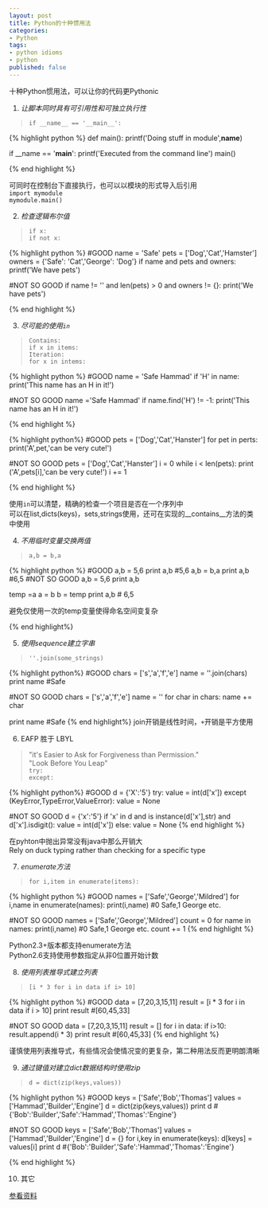 ```yaml
---
layout: post
title: Python的十种惯用法
categories:
- Python
tags:
- python idioms
- python
published: false
---
```


十种Python惯用法，可以让你的代码更Pythonic

1. *让脚本同时具有可引用性和可独立执行性*

> `if __name__ == '__main__':`  

{% highlight python %}
def main():
	printf('Doing stuff in module',__name__)

if __name == '__main__':
	printf('Executed from the command line')
	main()

{% end highlight %}

可同时在控制台下直接执行，也可以以模块的形式导入后引用   
`import mymodule`    
`mymodule.main()`  

2. *检查逻辑布尔值*

> `if x:`   
`if not x:`

{% highlight python %}
#GOOD
name = 'Safe'
pets = ['Dog','Cat','Hamster']
owners = {'Safe': 'Cat','George': 'Dog'}
if name and pets and owners:
	printf('We have pets')

#NOT SO GOOD
if name != '' and len(pets) > 0 and owners != {}:
	print('We have pets')

{% end highlight %}

3. *尽可能的使用`in`*
> `Contains:`   
`if x in items:`    
`Iteration:`    
`for x in intems:`     

{% highlight python %}
#GOOD
name = 'Safe Hammad'
if 'H' in name:
	print('This name has an H in it!')

#NOT SO GOOD
name ='Safe Hammad'
if name.find('H') != -1:
	print('This name has an H in it!')

{% end highlight %}


{% highlight python%}
#GOOD
pets = ['Dog','Cat','Hanster']
for pet in perts:
	print('A',pet,'can be very cute!')

#NOT SO GOOD
pets = ['Dog','Cat','Hanster']
i = 0 
while i < len(pets):
	print ('A',pets[i],'can be very cute!')
	i += 1


{% end highlight %}

使用`in`可以清楚，精确的检查一个项目是否在一个序列中    
可以在list,dicts(keys)，sets,strings使用，还可在实现的__contains__方法的类中使用


4. *不用临时变量交换两值*
> `a,b = b,a`

{% highlight python %}
#GOOD
a,b = 5,6
print a,b #5,6
a,b = b,a
print a,b #6,5
#NOT SO GOOD
a,b = 5,6
print a,b

temp =a
a = b
b = temp
print a,b # 6,5

避免仅使用一次的temp变量使得命名空间变复杂

{% end highlight%}

5. *使用sequence建立字串*
> `''.join(some_strings)`

{% highlight python%}
#GOOD 
chars = ['s','a','f','e']
name = ''.join(chars)
print name #Safe

#NOT SO GOOD
chars = ['s','a','f','e']
name = ''
for char in chars:
	name += char

print name #Safe
{% end highlight%}
join开销是线性时间，`+`开销是平方使用

6. EAFP 胜于 LBYL
> "it's Easier to Ask for Forgiveness than Permission."    
"Look Before You Leap"    
`try:`   
`except:`   

{% highlight python%}
#GOOD
d = {'X':'5'}
try:
	value = int(d['x'])
except (KeyError,TypeError,ValueError):
	value = None

#NOT SO GOOD
d = {'x':'5'}
if 'x' in d and  is instance(d['x'],str) and d['x'].isdigit():
	value = int(d['x'])
else:
	value = None
{% end highlight %}

在pyhton中抛出异常没有java中那么开销大   
Rely on duck typing rather than checking for a specific type

7. *enumerate方法*
> `for i,item in enumerate(items):`    

{% highlight python %}
#GOOD
names = ['Safe','George','Mildred']
for i,name in enumerate(names):
	print(i,name) #0 Safe,1 George etc.

#NOT SO GOOD
names = ['Safe','George','Mildred']
count = 0
for name in names:
	print(i,name) #0 Safe,1 George etc.
	count += 1
{% end highlight %}

Python2.3+版本都支持enumerate方法    
Python2.6支持使用参数指定从非0位置开始计数

8. *使用列表推导式建立列表*
> `[i * 3 for i in data if i> 10]`


{% highlight python %}
#GOOD
data = [7,20,3,15,11]
result = [i * 3 for i in data if i > 10]
print result #[60,45,33]

#NOT SO GOOD
data = [7,20,3,15,11]
result = []
for i in data:
	if i>10:
		result.append(i * 3)
print result #[60,45,33]
{% end highlight %}

谨慎使用列表推导式，有些情况会使情况变的更复杂，第二种用法反而更明朗清晰

9. *通过键值对建立dict数据结构时使用zip*
> `d = dict(zip(keys,values))`   


{% highlight python %}
#GOOD
keys = ['Safe','Bob','Thomas']
values = ['Hammad','Builder','Engine']
d = dict(zip(keys,values))
print d #{'Bob':'Builder','Safe':'Hammad','Thomas':'Engine'}

#NOT SO GOOD
keys = ['Safe','Bob','Thomas']
values = ['Hammad','Builder','Engine']
d = {}
for i,key in enumerate(keys):
	d[keys] = values[i]
print d #{'Bob':'Builder','Safe':'Hammad','Thomas':'Engine'}

{% end highlight %}

10. 其它

[参看资料](http://safehammad.com/downloads/python-idioms-2014-01-16.pdf)
